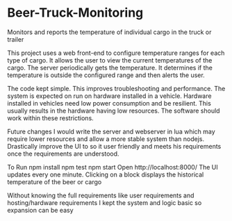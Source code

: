# Beer-Truck-Monitoring
Monitors and reports the temperature of individual cargo in the truck or trailer

This project uses a web front-end to configure temperature ranges for each type of cargo. It allows the user to view the current temperatures of the cargo.
The server periodically gets the temperature. It determines if the temperature is outside the configured range and then alerts the user.

The code kept simple. This improves troubleshooting and performance. The system is expected on run on hardware installed in a vehicle. Hardware installed in vehicles
need low power consumption and be resilient. This usually results in the hardware having low resources. The software should work within these restrictions.

Future changes
I would write the server and webserver in lua which may require lower resources and allow a more stable system than nodejs.
Drastically improve the UI to so it user friendly and meets his requirements once the requirements are understood.

To Run
npm install
npm test
npm start
Open http://localhost:8000/
The UI updates every one minute. 
Clicking on a block displays the historical temperature of the beer or cargo

Without knowing the full requirements like user requirements and hosting/hardware requirements I kept the system and logic basic so expansion can be easy 